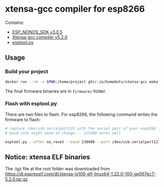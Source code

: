 # xtensa-gcc compiler for esp8266

Contains:

- [ESP_NONOS_SDK v3.0.5](https://github.com/espressif/ESP8266_NONOS_SDK)
- [Xtensa gcc compiler v5.2.0](https://dl.espressif.com/dl/xtensa-lx106-elf-linux64-1.22.0-100-ge567ec7-5.2.0.tar.gz)
- [esptool.py](github.com/homebots/esptool)

## Usage

### Build your project

```bash
docker run --rm -v $PWD:/home/project ghcr.io/homebots/xtensa-gcc make
```

The final firmware binaries are in `firmware/` folder.

### Flash with esptool.py

There are two files to flash. For esp8266, the following command writes the firmware to flash:

```bash
# replace /dev/usb.serialport123 with the serial port of your esp8266 flasher.
# baud rate might need to change... 115200 works well

esptool.py --after no_reset --baud 230400 --port /dev/usb.serialport123 write_flash --compress --flash_freq 80m -fm qio -fs 1MB 0x00000 firmware/0x00000.bin 0x10000 firmware/0x10000.bin
```

## Notice: xtensa ELF binaries

The .tgz file at the root folder was downloaded from https://dl.espressif.com/dl/xtensa-lx106-elf-linux64-1.22.0-100-ge567ec7-5.2.0.tar.gz
